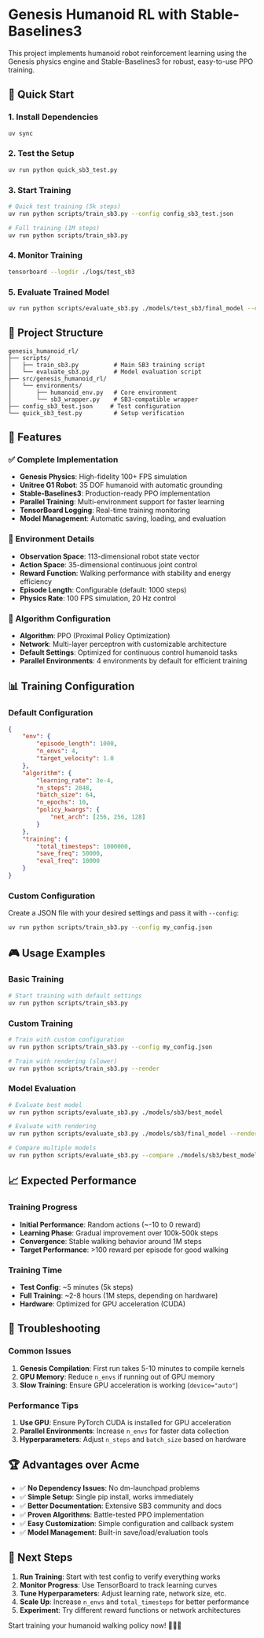 # Genesis Humanoid RL with Stable-Baselines3

This project implements humanoid robot reinforcement learning using the Genesis physics engine and Stable-Baselines3 for robust, easy-to-use PPO training.

## 🚀 Quick Start

### 1. Install Dependencies
```bash
uv sync
```

### 2. Test the Setup
```bash
uv run python quick_sb3_test.py
```

### 3. Start Training
```bash
# Quick test training (5k steps)
uv run python scripts/train_sb3.py --config config_sb3_test.json

# Full training (1M steps)
uv run python scripts/train_sb3.py
```

### 4. Monitor Training
```bash
tensorboard --logdir ./logs/test_sb3
```

### 5. Evaluate Trained Model
```bash
uv run python scripts/evaluate_sb3.py ./models/test_sb3/final_model --episodes 10 --render
```

## 📁 Project Structure

```
genesis_humanoid_rl/
├── scripts/
│   ├── train_sb3.py          # Main SB3 training script
│   └── evaluate_sb3.py       # Model evaluation script
├── src/genesis_humanoid_rl/
│   └── environments/
│       ├── humanoid_env.py   # Core environment
│       └── sb3_wrapper.py    # SB3-compatible wrapper
├── config_sb3_test.json     # Test configuration
└── quick_sb3_test.py         # Setup verification
```

## 🎯 Features

### ✅ Complete Implementation
- **Genesis Physics**: High-fidelity 100+ FPS simulation
- **Unitree G1 Robot**: 35 DOF humanoid with automatic grounding
- **Stable-Baselines3**: Production-ready PPO implementation
- **Parallel Training**: Multi-environment support for faster learning
- **TensorBoard Logging**: Real-time training monitoring
- **Model Management**: Automatic saving, loading, and evaluation

### 🤖 Environment Details
- **Observation Space**: 113-dimensional robot state vector
- **Action Space**: 35-dimensional continuous joint control
- **Reward Function**: Walking performance with stability and energy efficiency
- **Episode Length**: Configurable (default: 1000 steps)
- **Physics Rate**: 100 FPS simulation, 20 Hz control

### 🧠 Algorithm Configuration
- **Algorithm**: PPO (Proximal Policy Optimization)
- **Network**: Multi-layer perceptron with customizable architecture
- **Default Settings**: Optimized for continuous control humanoid tasks
- **Parallel Environments**: 4 environments by default for efficient training

## 📊 Training Configuration

### Default Configuration
```json
{
    "env": {
        "episode_length": 1000,
        "n_envs": 4,
        "target_velocity": 1.0
    },
    "algorithm": {
        "learning_rate": 3e-4,
        "n_steps": 2048,
        "batch_size": 64,
        "n_epochs": 10,
        "policy_kwargs": {
            "net_arch": [256, 256, 128]
        }
    },
    "training": {
        "total_timesteps": 1000000,
        "save_freq": 50000,
        "eval_freq": 10000
    }
}
```

### Custom Configuration
Create a JSON file with your desired settings and pass it with `--config`:

```bash
uv run python scripts/train_sb3.py --config my_config.json
```

## 🎮 Usage Examples

### Basic Training
```bash
# Start training with default settings
uv run python scripts/train_sb3.py
```

### Custom Training
```bash
# Train with custom configuration
uv run python scripts/train_sb3.py --config my_config.json

# Train with rendering (slower)
uv run python scripts/train_sb3.py --render
```

### Model Evaluation
```bash
# Evaluate best model
uv run python scripts/evaluate_sb3.py ./models/sb3/best_model

# Evaluate with rendering
uv run python scripts/evaluate_sb3.py ./models/sb3/final_model --render --episodes 5

# Compare multiple models
uv run python scripts/evaluate_sb3.py --compare ./models/sb3/best_model ./models/sb3/final_model
```

## 📈 Expected Performance

### Training Progress
- **Initial Performance**: Random actions (~-10 to 0 reward)
- **Learning Phase**: Gradual improvement over 100k-500k steps
- **Convergence**: Stable walking behavior around 1M steps
- **Target Performance**: >100 reward per episode for good walking

### Training Time
- **Test Config**: ~5 minutes (5k steps)
- **Full Training**: ~2-8 hours (1M steps, depending on hardware)
- **Hardware**: Optimized for GPU acceleration (CUDA)

## 🔧 Troubleshooting

### Common Issues
1. **Genesis Compilation**: First run takes 5-10 minutes to compile kernels
2. **GPU Memory**: Reduce `n_envs` if running out of GPU memory
3. **Slow Training**: Ensure GPU acceleration is working (`device="auto"`)

### Performance Tips
1. **Use GPU**: Ensure PyTorch CUDA is installed for GPU acceleration
2. **Parallel Environments**: Increase `n_envs` for faster data collection
3. **Hyperparameters**: Adjust `n_steps` and `batch_size` based on hardware

## 🏆 Advantages over Acme

- ✅ **No Dependency Issues**: No dm-launchpad problems
- ✅ **Simple Setup**: Single pip install, works immediately
- ✅ **Better Documentation**: Extensive SB3 community and docs
- ✅ **Proven Algorithms**: Battle-tested PPO implementation
- ✅ **Easy Customization**: Simple configuration and callback system
- ✅ **Model Management**: Built-in save/load/evaluation tools

## 🎯 Next Steps

1. **Run Training**: Start with test config to verify everything works
2. **Monitor Progress**: Use TensorBoard to track learning curves
3. **Tune Hyperparameters**: Adjust learning rate, network size, etc.
4. **Scale Up**: Increase `n_envs` and `total_timesteps` for better performance
5. **Experiment**: Try different reward functions or network architectures

Start training your humanoid walking policy now! 🚶‍♂️🤖